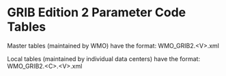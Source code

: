 # GRIB Edition 2 Parameter Code Tables

Master tables (maintained by WMO) have the format:
  WMO_GRIB2.\<V\>.xml

Local tables (maintained by individual data centers) have the format:
  WMO_GRIB2.\<C\>.\<V\>.xml
